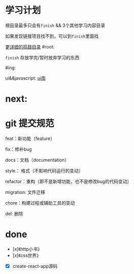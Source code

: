 学习计划
======

根目录最多只会有`finish` && 3个其他学习内容目录

如果发现链接项目找不到，可以到`finish`里面找

[更详细的捣鼓目录](https://jsonz1993.github.io/2017/06/%E6%8D%A3%E9%BC%93%E7%9B%AE%E5%BD%95/)
#root: 

`finish` 存放学完/暂时放弃学习的东西

#ing:

ui&&javascript: 
[ui库](https://ant.design/components/select-cn/)

# next:

# git 提交规范

feat：新功能（feature）

fix：修补bug

docs：文档（documentation）

style： 格式（不影响代码运行的变动）

refactor：重构（即不是新增功能，也不是修改bug的代码变动）

migration: 文件迁移

chore：构建过程或辅助工具的变动

del: 删除

# done
- [x]《http小书》
- [x]《css世界》
- [x] create-react-app源码
